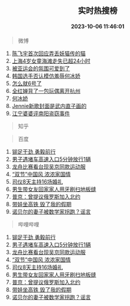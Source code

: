 <div align="center"><h2>实时热搜榜</h2><h4>2023-10-06 11:46:01</h4></div>

> 微博  

1. [陈飞宇首次回应弄丢妖猫传的猫](https://s.weibo.com/weibo?q=%23%E9%99%88%E9%A3%9E%E5%AE%87%E9%A6%96%E6%AC%A1%E5%9B%9E%E5%BA%94%E5%BC%84%E4%B8%A2%E5%A6%96%E7%8C%AB%E4%BC%A0%E7%9A%84%E7%8C%AB%23&t=31&band_rank=1&Refer=top)<br />
2. [上海4岁女童海滩走失已超24小时](https://s.weibo.com/weibo?q=%23%E4%B8%8A%E6%B5%B74%E5%B2%81%E5%A5%B3%E7%AB%A5%E6%B5%B7%E6%BB%A9%E8%B5%B0%E5%A4%B1%E5%B7%B2%E8%B6%8524%E5%B0%8F%E6%97%B6%23&t=31&band_rank=2&Refer=top)<br />
3. [被亚运会的氛围可爱到了](https://s.weibo.com/weibo?q=%23%E8%A2%AB%E4%BA%9A%E8%BF%90%E4%BC%9A%E7%9A%84%E6%B0%9B%E5%9B%B4%E5%8F%AF%E7%88%B1%E5%88%B0%E4%BA%86%23&t=31&band_rank=3&Refer=top)<br />
4. [韩国选手否认模仿羞辱何冰娇](https://s.weibo.com/weibo?q=%23%E9%9F%A9%E5%9B%BD%E9%80%89%E6%89%8B%E5%90%A6%E8%AE%A4%E6%A8%A1%E4%BB%BF%E7%BE%9E%E8%BE%B1%E4%BD%95%E5%86%B0%E5%A8%87%23&t=31&band_rank=4&Refer=top)<br />
5. [怎么就6号了](https://s.weibo.com/weibo?q=%23%E6%80%8E%E4%B9%88%E5%B0%B16%E5%8F%B7%E4%BA%86%23&t=31&band_rank=5&Refer=top)<br />
6. [全红婵背了一包玩偶离开杭州](https://s.weibo.com/weibo?q=%23%E5%85%A8%E7%BA%A2%E5%A9%B5%E8%83%8C%E4%BA%86%E4%B8%80%E5%8C%85%E7%8E%A9%E5%81%B6%E7%A6%BB%E5%BC%80%E6%9D%AD%E5%B7%9E%23&t=31&band_rank=6&Refer=top)<br />
7. [何冰娇](https://s.weibo.com/weibo?q=%E4%BD%95%E5%86%B0%E5%A8%87&t=31&band_rank=7&Refer=top)<br />
8. [Jennie新歌封面是武内直子画的](https://s.weibo.com/weibo?q=%23Jennie%E6%96%B0%E6%AD%8C%E5%B0%81%E9%9D%A2%E6%98%AF%E6%AD%A6%E5%86%85%E7%9B%B4%E5%AD%90%E7%94%BB%E7%9A%84%23&t=31&band_rank=8&Refer=top)<br />
9. [江宁婆婆评南阳盗窃事件](https://s.weibo.com/weibo?q=%E6%B1%9F%E5%AE%81%E5%A9%86%E5%A9%86%E8%AF%84%E5%8D%97%E9%98%B3%E7%9B%97%E7%AA%83%E4%BA%8B%E4%BB%B6&t=31&band_rank=9&Refer=top)<br />

> 知乎  


> 百度  

1. [铆足干劲 勇毅前行](https://www.baidu.com/s?wd=%E9%93%86%E8%B6%B3%E5%B9%B2%E5%8A%B2+%E5%8B%87%E6%AF%85%E5%89%8D%E8%A1%8C&sa=fyb_news&rsv_dl=fyb_news)<br />
2. [男子遇堵车高速入口5分钟放行1辆](https://www.baidu.com/s?wd=%E7%94%B7%E5%AD%90%E9%81%87%E5%A0%B5%E8%BD%A6%E9%AB%98%E9%80%9F%E5%85%A5%E5%8F%A35%E5%88%86%E9%92%9F%E6%94%BE%E8%A1%8C1%E8%BE%86&sa=fyb_news&rsv_dl=fyb_news)<br />
3. [龙舟比赛看台现吴京同款运动服](https://www.baidu.com/s?wd=%E9%BE%99%E8%88%9F%E6%AF%94%E8%B5%9B%E7%9C%8B%E5%8F%B0%E7%8E%B0%E5%90%B4%E4%BA%AC%E5%90%8C%E6%AC%BE%E8%BF%90%E5%8A%A8%E6%9C%8D&sa=fyb_news&rsv_dl=fyb_news)<br />
4. [“双节”中国风 浓浓家国情](https://www.baidu.com/s?wd=%E2%80%9C%E5%8F%8C%E8%8A%82%E2%80%9D%E4%B8%AD%E5%9B%BD%E9%A3%8E+%E6%B5%93%E6%B5%93%E5%AE%B6%E5%9B%BD%E6%83%85&sa=fyb_news&rsv_dl=fyb_news)<br />
5. [司仪8天主持16场婚礼](https://www.baidu.com/s?wd=%E5%8F%B8%E4%BB%AA8%E5%A4%A9%E4%B8%BB%E6%8C%8116%E5%9C%BA%E5%A9%9A%E7%A4%BC&sa=fyb_news&rsv_dl=fyb_news)<br />
6. [男生带女友回家家人用牙刷扫地板缝](https://www.baidu.com/s?wd=%E7%94%B7%E7%94%9F%E5%B8%A6%E5%A5%B3%E5%8F%8B%E5%9B%9E%E5%AE%B6%E5%AE%B6%E4%BA%BA%E7%94%A8%E7%89%99%E5%88%B7%E6%89%AB%E5%9C%B0%E6%9D%BF%E7%BC%9D&sa=fyb_news&rsv_dl=fyb_news)<br />
7. [普京：曾提议俄罗斯加入北约](https://www.baidu.com/s?wd=%E6%99%AE%E4%BA%AC%EF%BC%9A%E6%9B%BE%E6%8F%90%E8%AE%AE%E4%BF%84%E7%BD%97%E6%96%AF%E5%8A%A0%E5%85%A5%E5%8C%97%E7%BA%A6&sa=fyb_news&rsv_dl=fyb_news)<br />
8. [带娃坐高铁 毁了我的假期](https://www.baidu.com/s?wd=%E5%B8%A6%E5%A8%83%E5%9D%90%E9%AB%98%E9%93%81+%E6%AF%81%E4%BA%86%E6%88%91%E7%9A%84%E5%81%87%E6%9C%9F&sa=fyb_news&rsv_dl=fyb_news)<br />
9. [诺贝尔的妻子被数学家拐跑？谣言](https://www.baidu.com/s?wd=%E8%AF%BA%E8%B4%9D%E5%B0%94%E7%9A%84%E5%A6%BB%E5%AD%90%E8%A2%AB%E6%95%B0%E5%AD%A6%E5%AE%B6%E6%8B%90%E8%B7%91%EF%BC%9F%E8%B0%A3%E8%A8%80&sa=fyb_news&rsv_dl=fyb_news)<br />

> 哔哩哔哩  

1. [铆足干劲 勇毅前行](https://www.baidu.com/s?wd=%E9%93%86%E8%B6%B3%E5%B9%B2%E5%8A%B2+%E5%8B%87%E6%AF%85%E5%89%8D%E8%A1%8C&sa=fyb_news&rsv_dl=fyb_news)<br />
2. [男子遇堵车高速入口5分钟放行1辆](https://www.baidu.com/s?wd=%E7%94%B7%E5%AD%90%E9%81%87%E5%A0%B5%E8%BD%A6%E9%AB%98%E9%80%9F%E5%85%A5%E5%8F%A35%E5%88%86%E9%92%9F%E6%94%BE%E8%A1%8C1%E8%BE%86&sa=fyb_news&rsv_dl=fyb_news)<br />
3. [龙舟比赛看台现吴京同款运动服](https://www.baidu.com/s?wd=%E9%BE%99%E8%88%9F%E6%AF%94%E8%B5%9B%E7%9C%8B%E5%8F%B0%E7%8E%B0%E5%90%B4%E4%BA%AC%E5%90%8C%E6%AC%BE%E8%BF%90%E5%8A%A8%E6%9C%8D&sa=fyb_news&rsv_dl=fyb_news)<br />
4. [“双节”中国风 浓浓家国情](https://www.baidu.com/s?wd=%E2%80%9C%E5%8F%8C%E8%8A%82%E2%80%9D%E4%B8%AD%E5%9B%BD%E9%A3%8E+%E6%B5%93%E6%B5%93%E5%AE%B6%E5%9B%BD%E6%83%85&sa=fyb_news&rsv_dl=fyb_news)<br />
5. [司仪8天主持16场婚礼](https://www.baidu.com/s?wd=%E5%8F%B8%E4%BB%AA8%E5%A4%A9%E4%B8%BB%E6%8C%8116%E5%9C%BA%E5%A9%9A%E7%A4%BC&sa=fyb_news&rsv_dl=fyb_news)<br />
6. [男生带女友回家家人用牙刷扫地板缝](https://www.baidu.com/s?wd=%E7%94%B7%E7%94%9F%E5%B8%A6%E5%A5%B3%E5%8F%8B%E5%9B%9E%E5%AE%B6%E5%AE%B6%E4%BA%BA%E7%94%A8%E7%89%99%E5%88%B7%E6%89%AB%E5%9C%B0%E6%9D%BF%E7%BC%9D&sa=fyb_news&rsv_dl=fyb_news)<br />
7. [普京：曾提议俄罗斯加入北约](https://www.baidu.com/s?wd=%E6%99%AE%E4%BA%AC%EF%BC%9A%E6%9B%BE%E6%8F%90%E8%AE%AE%E4%BF%84%E7%BD%97%E6%96%AF%E5%8A%A0%E5%85%A5%E5%8C%97%E7%BA%A6&sa=fyb_news&rsv_dl=fyb_news)<br />
8. [带娃坐高铁 毁了我的假期](https://www.baidu.com/s?wd=%E5%B8%A6%E5%A8%83%E5%9D%90%E9%AB%98%E9%93%81+%E6%AF%81%E4%BA%86%E6%88%91%E7%9A%84%E5%81%87%E6%9C%9F&sa=fyb_news&rsv_dl=fyb_news)<br />
9. [诺贝尔的妻子被数学家拐跑？谣言](https://www.baidu.com/s?wd=%E8%AF%BA%E8%B4%9D%E5%B0%94%E7%9A%84%E5%A6%BB%E5%AD%90%E8%A2%AB%E6%95%B0%E5%AD%A6%E5%AE%B6%E6%8B%90%E8%B7%91%EF%BC%9F%E8%B0%A3%E8%A8%80&sa=fyb_news&rsv_dl=fyb_news)<br />
